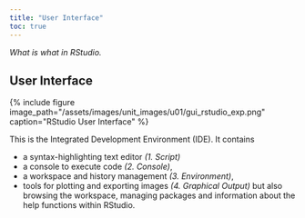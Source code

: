 ```yaml
---
title: "User Interface"
toc: true
---
```

*What is what in RStudio.*
<!--more-->


## User Interface

{% include figure image_path="/assets/images/unit_images/u01/gui_rstudio_exp.png" caption="RStudio User Interface" %}

This is the Integrated Development Environment (IDE). It contains
* a syntax-highlighting text editor *(1. Script)*
* a console to execute code *(2. Console)*,
* a workspace and history management *(3. Environment)*,
* tools for plotting and exporting images *(4. Graphical Output)* but also browsing the workspace, managing packages and information about the help functions within RStudio.






<!--
## Further reading

add some day
-->
